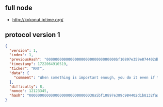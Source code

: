 ## full node

- http://kokonut.iptime.org/

## protocol version 1
```json
{
  "version": 1,
  "index": 1,
  "previousHash": "00000000000000000000000000000000bf10897e359e874402dbb8132faaaa",
  "timestamp": 1722064910519,
  "ticker": "KNT",
  "data": {
    "comment": "When something is important enough, you do it even if the odds are not in your favor."
  },
  "difficulty": 8,
  "nonce": 12123345,
  "hash": "000000000000000000000000000038a5bf10897e309c984402d1b8132faaaa"
}
```
